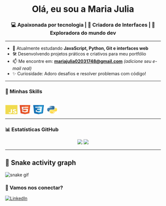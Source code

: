 <h1 align="center">Olá, eu sou a Maria Julia</h1>
<h3 align="center">💻 Apaixonada por tecnologia | 🎨 Criadora de Interfaces | 🚀 Exploradora do mundo dev</h3>

---

- 🌱 Atualmente estudando **JavaScript, Python, Git e interfaces web**
- 🛠️ Desenvolvendo projetos práticos e criativos para meu portfólio
- 📫 Me encontre em: **mariajulia02031748@gmail.com** *(adicione seu e-mail real)*
- ✨ Curiosidade: Adoro desafios e resolver problemas com código!

---

### 🧰 Minhas Skills
<div style="display: inline_block"><br>
  <img align="center" alt="Maju-Js" height="30" width="40" src="https://raw.githubusercontent.com/devicons/devicon/master/icons/javascript/javascript-plain.svg">
  <img align="center" alt="Maju-HTML" height="30" width="40" src="https://raw.githubusercontent.com/devicons/devicon/master/icons/html5/html5-original.svg">
  <img align="center" alt="Maju-CSS" height="30" width="40" src="https://raw.githubusercontent.com/devicons/devicon/master/icons/css3/css3-original.svg">
  <img align="center" alt="Maju-Python" height="30" width="40" src="https://raw.githubusercontent.com/devicons/devicon/master/icons/python/python-original.svg">
 
</div>

---

### 📊 Estatísticas GitHub

<p align="center">
  <img src="https://github-readme-stats.vercel.app/api?username=Majuxx02&show_icons=true&theme=tokyonight&rank_icon=github&hide=prs&count_private=true" width="48%"/>
  <img src="https://github-readme-stats.vercel.app/api/top-langs/?username=Majuxx02&layout=compact&theme=tokyonight" width="48%"/>
</p>

---

## 🐍 Snake activity graph

![snake gif](https://github.com/Majuxx02/Majuxx02/blob/output/github-contribution-grid-snake.svg)


### 🤝 Vamos nos conectar?

[![LinkedIn](https://img.shields.io/badge/-LinkedIn-%230077B5?style=for-the-badge&logo=linkedin&logoColor=white)](https://www.linkedin.com/in/majuxx02//)


